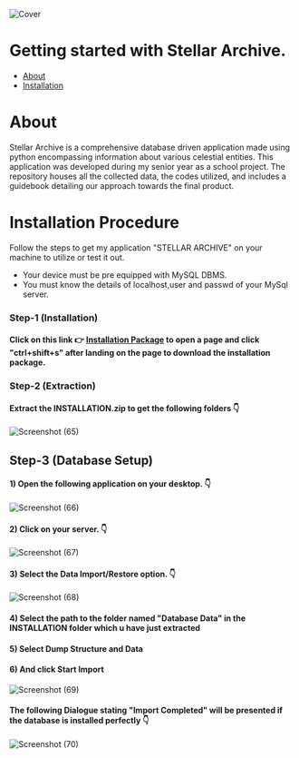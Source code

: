 ![Cover](https://github.com/viharkmanoj/Stellar-Archvie/assets/124941764/e5bd416b-0829-4e08-8b30-0fc3d2dde8e4)

# Getting started with Stellar Archive.
* [About](#About)
* [Installation](#Installation-Procedure)

# About
Stellar Archive is a comprehensive database driven application made using python encompassing information about various celestial entities. This application was developed during my senior year as a school project. The repository houses all the collected data, the codes utilized, and includes a guidebook detailing our approach towards the final product. 

# Installation Procedure
Follow the steps to get my application "STELLAR ARCHIVE" on your machine to utilize or test it out.

* Your device must be pre equipped with MySQL DBMS.
* You must know the details of localhost,user and passwd of your MySql server.

### Step-1 (Installation)
#### **Click on this link 👉 [Installation Package](https://github.com/viharkmanoj/Stellar-Archvie/blob/main/INSTALLATION.zip) to open a page and click "ctrl+shift+s" after landing on the page to download the installation package.**

### Step-2 (Extraction)

#### **Extract the INSTALLATION.zip to get the following folders** 👇

![Screenshot (65)](https://github.com/viharkmanoj/Stellar-Archvie/assets/124941764/107ea1d5-0998-4755-a02b-904a935b293a)

## Step-3 (Database Setup)
#### **1) Open the following application on your desktop.** 👇

![Screenshot (66)](https://github.com/viharkmanoj/Stellar-Archvie/assets/124941764/6c0c8757-2624-4708-959a-246f459c8a37)

#### **2) Click on your server.** 👇

![Screenshot (67)](https://github.com/viharkmanoj/Stellar-Archvie/assets/124941764/f6486300-6551-4255-b452-3d91a8f1d91a)

#### **3) Select the Data Import/Restore option.** 👇

![Screenshot (68)](https://github.com/viharkmanoj/Stellar-Archvie/assets/124941764/a00db75b-4ba7-4e12-a043-5ffd44fffc95)

#### **4) Select the path to the folder named "Database Data" in the INSTALLATION folder which u have just extracted**

#### **5) Select Dump Structure and Data**

#### **6) And click Start Import**

![Screenshot (69)](https://github.com/viharkmanoj/Stellar-Archvie/assets/124941764/e1d38fce-f7b6-47e4-a6bc-90707f9929ae)

#### **The following Dialogue stating "Import Completed" will be presented if the database is installed perfectly** 👇

![Screenshot (70)](https://github.com/viharkmanoj/Stellar-Archvie/assets/124941764/01b8b64d-8e8f-4a20-9b4a-350c1559157a)




